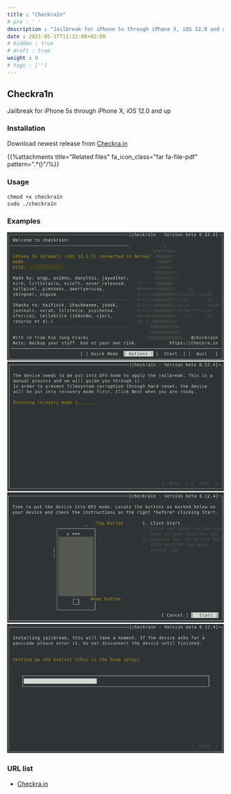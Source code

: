 ```yaml
---
title : "Checkra1n"
# pre : ' '
description : "Jailbreak for iPhone 5s through iPhone X, iOS 12.0 and up."
date : 2021-05-17T11:12:08+02:00
# hidden : true
# draft : true
weight : 0
# tags : ['']
---
```


## Checkra1n

Jailbreak for iPhone 5s through iPhone X, iOS 12.0 and up

### Installation

Download newest release from [Checkra.in](https://checkra.in/#release)

{{%attachments title="Related files" fa_icon_class="far fa-file-pdf" pattern=".*()"/%}}

### Usage

```plain
chmod +x checkra1n
sudo ./checkra1n
```

### Examples

![Example](images/example-1.png)
![Example](images/example-2.png)
![Example](images/example-3.png)
![Example](images/example-4.png)

### URL list

* [Checkra.in](https://checkra.in/)
